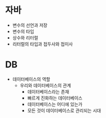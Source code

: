 # 자바
* 변수의 선언과 저장
* 변수의 타입
* 상수와 리터럴
* 리터럴의 타입과 접두사와 접미사

# DB
* 데이터베이스의 역할
  * 우리와 데이터베이스의 관계
    * 데이터베이스라는 존재
    * 빠르게 진화하는 데이터베이스
    * 데이터베이스는 어디에 있는가
    * 모든 것이 데이터베이스로 관리되는 시대
